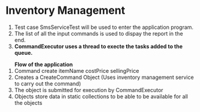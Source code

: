# Inventory Management

<ol>
<li>Test case SmsServiceTest will be used to enter the application program.</li>
<li>The list of all the input commands is used to dispay the report in the end.</li>
<li><b>CommandExecutor uses a thread to execte the tasks added to the queue.</b></li>
</ol>
<ol><b>Flow of the application</b>
<li>Command create itemName costPrice sellingPrice</li>
<li>Creates a CreateCommand Object (Uses inventory management service to carry out the command)</li>
<li>The object is submitted for execution by CommandExecutor</li>
<li>Objects store data in static collections to be able to be available for all the objects</li>
</ol>
